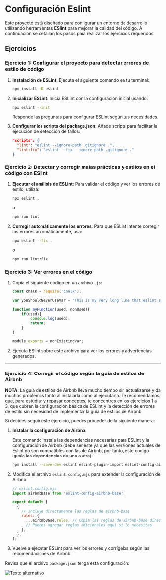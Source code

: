 
# Configuración Eslint

Este proyecto está diseñado para configurar un entorno de desarrollo utilizando herramientas **ESlint** para mejorar la calidad del código. A continuación se detallan los pasos para realizar los ejercicios requeridos.

## Ejercicios

### Ejercicio 1: Configurar el proyecto para detectar errores de estilo de código

1. **Instalación de ESLint**: Ejecuta el siguiente comando en tu terminal:

   ```bash
   npm install -D eslint
   ```

2. **Inicializar ESLint**: Inicia ESLint con la configuración inicial usando:

   ```bash
   npx eslint --init
   ```

   Responde las preguntas para configurar ESLint según tus necesidades.

3. **Configurar los scripts del package.json**: Añade scripts para facilitar la ejecución de detección de fallos:

    ```json
    "scripts": {
      "lint": "eslint --ignore-path .gitignore .",
      "lint:fix": "eslint --fix --ignore-path .gitignore ."
    }
    ```

### Ejercicio 2: Detectar y corregir malas prácticas y estilos en el código con ESlint

1. **Ejecutar el análisis de ESLint**: Para validar el código y ver los errores de estilo, utiliza:

   ```bash
   npx eslint .
   ```

   o

   ```bash
   npm run lint
   ```

2. **Corregir automáticamente los errores**: Para que ESLint intente corregir los errores automáticamente, usa:

   ```bash
   npx eslint --fix .
   ```

   o

   ```bash
   npm run lint:fix
   ```

### Ejercicio 3: Ver errores en el código

1. Copia el siguiente código en un archivo `.js`:

   ```javascript
   const chalk = require('chalk');

   var youShouldNeverUseVar = "This is my very long line that eslint should check as an error ............................................";

   function myFunction(used, nonUsed){
       if(used){
           console.log(used);
           return;
       }
   }

   module.exports = nonExistingVar;
   ```

2. Ejecuta ESlint sobre este archivo para ver los errores y advertencias generados.

---

### Ejercicio 4: Corregir el código según la guía de estilos de Airbnb

**NOTA**: La guía de estilos de Airbnb lleva mucho tiempo sin actualizarse y da muchos problemas tanto al instalarla como al ejecutarla. Te recomendamos que, para estudiar y repasar conceptos, te concentres en los ejercicios 1 a 3, que cubren la configuración básica de ESLint y la detección de errores de estilo sin necesidad de implementar la guía de estilos de Airbnb.

Si decides seguir este ejercicio, puedes proceder de la siguiente manera:

1. **Instalar la configuración de Airbnb**:

   Este comando instala las dependencias necesarias para ESLint y la configuración de Airbnb (debe ser este ya que las versiones actuales de Eslint no son compatibles con las de Airbnb, por tanto, este codigo iguala las dependencias de uno a otro):

     ```bash
   npm install --save-dev eslint eslint-plugin-import eslint-config-airbnb-base --legacy-peer-deps
     ```

2. Modifica el archivo `eslint.config.mjs` para extender la configuración de Airbnb:

   ```javascript
   // eslint.config.mjs
   import airbnbBase from 'eslint-config-airbnb-base';

   export default [
     {
       // Incluye directamente las reglas de airbnb-base
       rules: {
         ...airbnbBase.rules, // Copia las reglas de airbnb-base directamente
         // Puedes agregar reglas adicionales aquí si lo necesitas
       },
     },
   ];

3. Vuelve a ejecutar ESLint para ver los errores y corrígelos según las recomendaciones de Airbnb.

Revisa que el archivo `package.json` tenga esta configuración:

![Texto alternativo](JSON.png)
